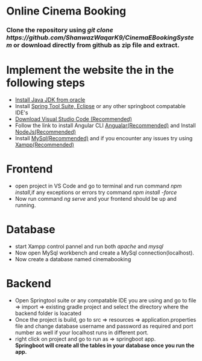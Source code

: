 # Online Cinema Booking
<h3> Clone the repository using <i> git clone https://github.com/ShanwazWaqarK9/CinemaEBookingSystem </i> or download directly from github as zip file and extract.</h3>
<h1>Implement the website the in the following steps</h1>
<ul><li><a href="https://www.oracle.com/java/technologies/downloads/">Install Java JDK from oracle</a></li>
<li>Install <a href="https://spring.io/tools">Spring Tool Suite, </a><a href="https://www.eclipse.org/downloads/">Eclipse</a> or any other springboot compatable IDE's </li>
<li><a href="https://code.visualstudio.com/">Download Visual Studio Code (Recommended)</a></li>
<li>Follow the link to install Angular CLI <a href="https://angular.io/cli">Angualar(Recommended)</a> and Install <a href="https://nodejs.org/en/download/">NodeJs(Recommended)</a></li>
<li>Install <a href="https://dev.mysql.com/downloads/workbench/">MySql(Recommended)</a> and if you encounter any issues try using<a href="https://www.apachefriends.org/download.html"> Xampp(Recommended)</a></li>
</ul>
<h1>Frontend</h1>
<ul><li>open project in VS Code and go to terminal and run command <i>npm install</i>,if any exceptions or errors try command <i>npm install -force</i></li>
<li>Now run command <i>ng serve</i> and your frontend should be up and running.</li></ul>
<h1>Database</h1>
<ul><li> start Xampp control pannel and run both<i> apache</i> and <i>mysql</i></li>
<li>Now open MySql workbench and create a MySql connection(localhost).</li>
<li>Now create a database named cinemabooking</ul>
<h1>Backend</h1>
<ul><li>Open Springtool suite or any compatable IDE you are using and go to file => import => existing gradle project and select the directory where the backend folder is loacated</li>
<li>Once the project is build, go to src => resources => application.properties file and change database username and password as required and port number as well if your localhost runs in different port.</li>
  <li>right click on project and go to run as => springboot app.</li>
  <b>Springboot will create all the tables in your database once you run the app.
